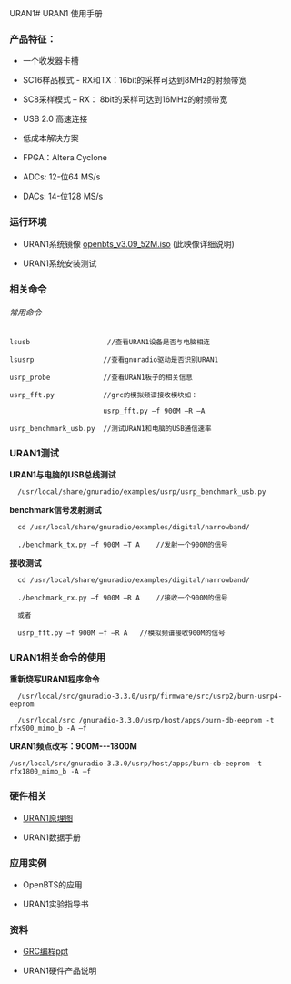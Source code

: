 URAN1# URAN1 使用手册



### 产品特征：

* 一个收发器卡槽

* SC16样品模式 - RX和TX：16bit的采样可达到8MHz的射频带宽

* SC8采样模式 – RX： 8bit的采样可达到16MHz的射频带宽

* USB 2.0 高速连接

* 低成本解决方案

* FPGA：Altera Cyclone

* ADCs: 12-位64 MS/s

* DACs: 14-位128 MS/s

### 运行环境

* URAN1系统镜像
[openbts_v3.09_52M.iso](https://s3.cn-north-1.amazonaws.com.cn/microembedded/system_mirrors/openbts_v3.09_52M.iso) (此映像详细说明)

* URAN1系统安装测试

### 相关命令

###### 常用命令

```
lsusb                   //查看URAN1设备是否与电脑相连  

lsusrp                 //查看gnuradio驱动是否识别URAN1

usrp_probe             //查看URAN1板子的相关信息

usrp_fft.py            //grc的模拟频谱接收模块如：

                       usrp_fft.py –f 900M –R –A

usrp_benchmark_usb.py  //测试URAN1和电脑的USB通信速率
```

### URAN1测试

**URAN1与电脑的USB总线测试**

```
  /usr/local/share/gnuradio/examples/usrp/usrp_benchmark_usb.py
```

**benchmark信号发射测试**

```
  cd /usr/local/share/gnuradio/examples/digital/narrowband/

  ./benchmark_tx.py –f 900M –T A    //发射一个900M的信号
```

**接收测试**

```
  cd /usr/local/share/gnuradio/examples/digital/narrowband/

  ./benchmark_rx.py –f 900M –R A    //接收一个900M的信号

  或者

  usrp_fft.py –f 900M –f –R A   //模拟频谱接收900M的信号
```
### URAN1相关命令的使用

**重新烧写URAN1程序命令**

```
  /usr/local/src/gnuradio-3.3.0/usrp/firmware/src/usrp2/burn-usrp4-eeprom

  /usr/local/src /gnuradio-3.3.0/usrp/host/apps/burn-db-eeprom -t rfx900_mimo_b -A –f
```
**URAN1频点改写：900M---1800M**

```
/usr/local/src/gnuradio-3.3.0/usrp/host/apps/burn-db-eeprom -t rfx1800_mimo_b -A –f
```

### 硬件相关

* [URAN1原理图](https://s3.cn-north-1.amazonaws.com.cn/microembedded/USRP%E4%BA%A7%E5%93%81%E6%8A%80%E6%9C%AF%E8%B5%84%E6%96%99/RAD1/RAD1%E6%8A%80%E6%9C%AF%E6%96%87%E6%A1%A3%E6%95%B4%E7%90%86/RAD1%E5%8E%9F%E7%90%86%E5%9B%BE/RAD-1%E5%8E%9F%E7%90%86%E5%9B%BE.pdf)

* URAN1数据手册

### 应用实例

* OpenBTS的应用

* URAN1实验指导书

### 资料

* [GRC编程ppt](https://s3.cn-north-1.amazonaws.com.cn/microembedded/USRP%E4%BA%A7%E5%93%81%E6%8A%80%E6%9C%AF%E8%B5%84%E6%96%99/RAD1/RAD1%E6%8A%80%E6%9C%AF%E6%96%87%E6%A1%A3%E6%95%B4%E7%90%86/RAD1--GRC--PPT/gr_tutorial.pdf)


* URAN1硬件产品说明
